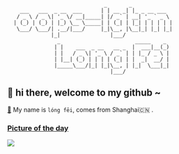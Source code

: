                                    _       _             
        ___   ___  _ __  ___      | | __ _| |_ _ __ ___  
       / _ \ / _ \| '_ \/ __|_____| |/ _` | __| '_ ` _ \ 
      | (_) | (_) | |_) \__ \_____| | (_| | |_| | | | | |
       \___/ \___/| .__/|___/     |_|\__, |\__|_| |_| |_|
                  |_|                |___/               
                    _                        _____    _ 
                   | |    ___  _ __   __ _  |  ___|__(_)
                   | |   / _ \| '_ \ / _` | | |_ / _ \ |
                   | |__| (_) | | | | (_| | |  _|  __/ |
                   |_____\___/|_| |_|\__, | |_|  \___|_|
                                     |___/              


## 👋   hi there, welcome to my github ~ 

[👾](https://longfeis.me/) My name is `lóng fēi`, comes from Shanghai🇨🇳 . 

### [Picture of the day](https://en.wikipedia.org/wiki/Wikipedia:Picture_of_the_day)


![](https://upload.wikimedia.org/wikipedia/commons/thumb/1/1b/Dendrocygna_eytoni_-_Macquarie_University.jpg/700px-Dendrocygna_eytoni_-_Macquarie_University.jpg)